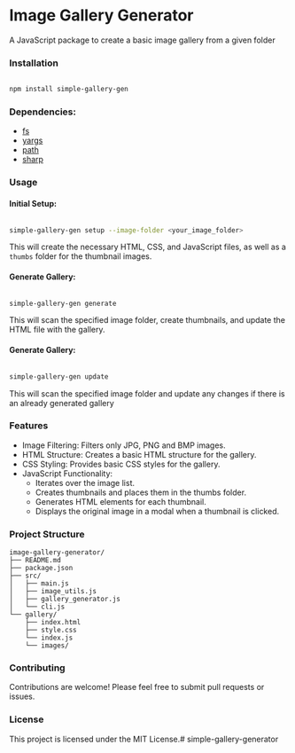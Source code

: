 # Image Gallery Generator

A JavaScript package to create a basic image gallery from a given folder

### Installation

```Bash

npm install simple-gallery-gen

```

### Dependencies:

* [fs](https://nodejs.org/api/fs.html)
* [yargs](https://www.npmjs.com/package/yargs)
* [path](https://nodejs.org/api/path.html)
* [sharp](https://sharp.pixelplumbing.com/)

### Usage

#### Initial Setup:

```Bash

simple-gallery-gen setup --image-folder <your_image_folder>

```
This will create the necessary HTML, CSS, and JavaScript files, as well as a ```thumbs``` folder for the thumbnail images.

#### Generate Gallery:

```Bash

simple-gallery-gen generate

```
This will scan the specified image folder, create thumbnails, and update the HTML file with the gallery.

#### Generate Gallery:

```bash

simple-gallery-gen update

```
This will scan the specified image folder and update any changes if there is an already generated gallery

### Features
* Image Filtering: Filters only JPG, PNG and BMP images.
* HTML Structure: Creates a basic HTML structure for the gallery.
* CSS Styling: Provides basic CSS styles for the gallery.
* JavaScript Functionality:
    * Iterates over the image list.
    * Creates thumbnails and places them in the thumbs folder.
    * Generates HTML elements for each thumbnail.
    * Displays the original image in a modal when a thumbnail is clicked.

### Project Structure

```
image-gallery-generator/
├── README.md
├── package.json
├── src/
│   ├── main.js
│   ├── image_utils.js
│   ├── gallery_generator.js
│   └── cli.js
└── gallery/
    ├── index.html
    ├── style.css
    └── index.js
    └── images/
```

### Contributing
Contributions are welcome! Please feel free to submit pull requests or issues.

### License
This project is licensed under the MIT License.# simple-gallery-generator
